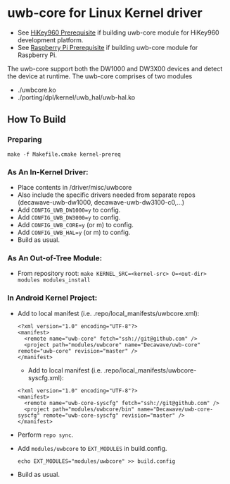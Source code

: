 # uwb-core for Linux Kernel driver

- See [HiKey960 Prerequisite](README_hikey960.md) if building uwb-core module for HiKey960 development platform.
- See [Raspberry Pi Prerequisite](./porting/dpl/kernel/README.md) if building uwb-core module for Raspberry Pi.

The uwb-core support both the DW1000 and DW3X00 devices and detect the device at runtime. The uwb-core comprises of two modules

- ./uwbcore.ko
- ./porting/dpl/kernel/uwb_hal/uwb-hal.ko

## How To Build

### Preparing

```
make -f Makefile.cmake kernel-prereq
```

### As An In-Kernel Driver:
- Place contents in <kernel-src>/driver/misc/uwbcore
- Also include the specific drivers needed from separate repos (decawave-uwb-dw1000, decawave-uwb-dw3100-c0,...)
- Add `CONFIG_UWB_DW1000=y` to config.
- Add `CONFIG_UWB_DW3000=y` to config.
- Add `CONFIG_UWB_CORE=y` (or m) to config.
- Add `CONFIG_UWB_HAL=y` (or m) to config.
- Build as usual.

### As An Out-of-Tree Module:
- From repository root: `make KERNEL_SRC=<kernel-src> O=<out-dir> modules modules_install`

### In Android Kernel Project:
- Add to local manifest (i.e. .repo/local_manifests/uwbcore.xml):
  ```
  <?xml version="1.0" encoding="UTF-8"?>
  <manifest>
    <remote name="uwb-core" fetch="ssh://git@github.com" />
    <project path="modules/uwbcore" name="Decawave/uwb-core" remote="uwb-core" revision="master" />
  </manifest>
  ```
  - Add to local manifest (i.e. .repo/local_manifests/uwbcore-syscfg.xml):
  ```
  <?xml version="1.0" encoding="UTF-8"?>
  <manifest>
    <remote name="uwb-core-syscfg" fetch="ssh://git@github.com" />
    <project path="modules/uwbcore/bin" name="Decawave/uwb-core-syscfg" remote="uwb-core-syscfg" revision="master" />
  </manifest>
  ```

- Perform `repo sync`.
- Add `modules/uwbcore` to `EXT_MODULES` in build.config.
  ```
  echo EXT_MODULES="modules/uwbcore" >> build.config
  ```
- Build as usual.
